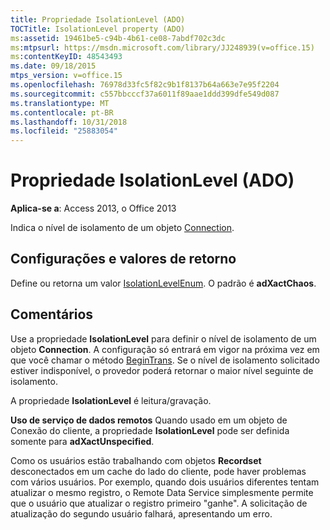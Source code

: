 ```yaml
---
title: Propriedade IsolationLevel (ADO)
TOCTitle: IsolationLevel property (ADO)
ms:assetid: 19461be5-c94b-4b61-ce08-7abdf702c3dc
ms:mtpsurl: https://msdn.microsoft.com/library/JJ248939(v=office.15)
ms:contentKeyID: 48543493
ms.date: 09/18/2015
mtps_version: v=office.15
ms.openlocfilehash: 76978d33fc5f82c9b1f8137b64a663e7e95f2204
ms.sourcegitcommit: c557bbcccf37a6011f89aae1ddd399dfe549d087
ms.translationtype: MT
ms.contentlocale: pt-BR
ms.lasthandoff: 10/31/2018
ms.locfileid: "25883054"
---
```

# <a name="isolationlevel-property-ado"></a>Propriedade IsolationLevel (ADO)


**Aplica-se a**: Access 2013, o Office 2013

Indica o nível de isolamento de um objeto [Connection](connection-object-ado.md).

## <a name="settings-and-return-values"></a>Configurações e valores de retorno

Define ou retorna um valor [IsolationLevelEnum](isolationlevelenum.md). O padrão é **adXactChaos**.

## <a name="remarks"></a>Comentários

Use a propriedade **IsolationLevel** para definir o nível de isolamento de um objeto **Connection**. A configuração só entrará em vigor na próxima vez em que você chamar o método [BeginTrans](begintrans-committrans-and-rollbacktrans-methods-ado.md). Se o nível de isolamento solicitado estiver indisponível, o provedor poderá retornar o maior nível seguinte de isolamento.

A propriedade **IsolationLevel** é leitura/gravação.

**Uso de serviço de dados remotos** Quando usado em um objeto de Conexão do cliente, a propriedade **IsolationLevel** pode ser definida somente para **adXactUnspecified**.

Como os usuários estão trabalhando com objetos **Recordset** desconectados em um cache do lado do cliente, pode haver problemas com vários usuários. Por exemplo, quando dois usuários diferentes tentam atualizar o mesmo registro, o Remote Data Service simplesmente permite que o usuário que atualizar o registro primeiro "ganhe". A solicitação de atualização do segundo usuário falhará, apresentando um erro.

